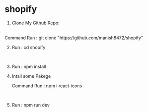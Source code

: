 # shopify


1.  Clone My Github Repo:
   <br>
   Command Run :  git clone "https://github.com/manish8472/shopify"
   <br> 
   
2. Run :  cd shopify
  <br>

3. Run : npm install 
   <br>

4. Intall some Pakege

   Command Run : npm i react-icons

   <br> 
5. Run :  npm run dev 


